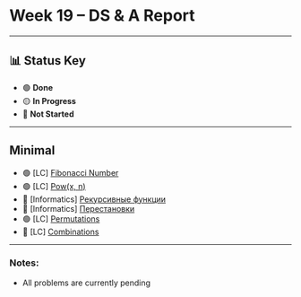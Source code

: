 # Week 19 – DS & A Report  
---

## 📊 Status Key  
- 🟢 **Done**  
- 🟡 **In Progress**  
- 🔴 **Not Started**  

---

## **Minimal** 
* 🟢 [LC] [Fibonacci Number](https://leetcode.com/problems/fibonacci-number/)
* 🟢 [LC] [Pow(x, n)](https://leetcode.com/problems/powx-n/)
* 🔴 [Informatics] [Рекурсивные функции](https://informatics.msk.ru/mod/statements/view.php?id=2550#1)
* 🔴 [Informatics] [Перестановки](https://informatics.msk.ru/mod/statements/view.php?id=268&chapterid=1414#1)
* 🟢 [LC] [Permutations](https://leetcode.com/problems/permutations/)
* 🔴 [LC] [Combinations](https://leetcode.com/problems/combinations/)

---

### Notes:
- All problems are currently pending
